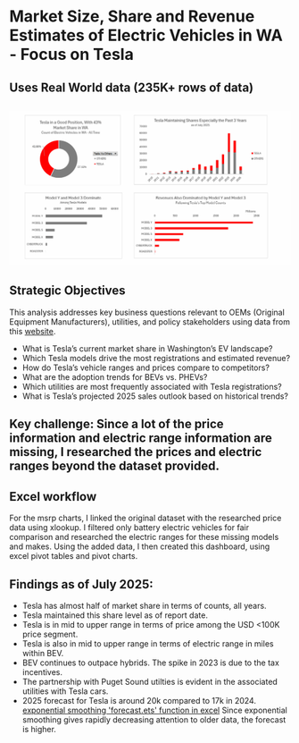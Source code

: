 # Market Size, Share and Revenue Estimates of Electric Vehicles in WA - Focus on Tesla
##  Uses Real World data  (235K+ rows of data)

## ![Excel dashboard](excel_dashboard.gif)

## Strategic Objectives  
This analysis addresses key business questions relevant to OEMs (Original Equipment Manufacturers), utilities, and policy stakeholders
using data from this [website](https://catalog.data.gov/datasets/lectroc-vehicle-population-data). 
- What is Tesla’s current market share in Washington’s EV landscape?
- Which Tesla models drive the most registrations and estimated revenue?
- How do Tesla’s vehicle ranges and prices compare to competitors?
- What are the adoption trends for BEVs vs. PHEVs?
- Which utilities are most frequently associated with Tesla registrations?
- What is Tesla’s projected 2025 sales outlook based on historical trends?


## Key challenge:  Since a lot of the price information and electric range information are missing, I researched the prices and electric ranges beyond the dataset provided.

## Excel workflow
For the msrp charts, I linked the original dataset with the researched price data using xlookup.
I filtered only battery electric vehicles for fair comparison and researched the electric ranges for these missing models and makes.
Using the added data, I then created this dashboard, using excel pivot tables and pivot charts.

## Findings as of July 2025:
- Tesla has almost half of market share in terms of counts, all years.
- Tesla maintained this share level as of report date.
- Tesla is in mid to upper range in terms of price among the USD <100K price segment.
- Tesla is also in mid to upper range in terms of electric range in miles within BEV.
- BEV continues to outpace hybrids. The spike in 2023 is due to the tax incentives.
- The partnership with Puget Sound utilties is evident in the associated utilities with Tesla cars.
- 2025 forecast for Tesla is around 20k compared to 17k in 2024. [exponential smoothing 'forecast.ets' function in excel](https://support.microsoft.com/en-us/office/forecast-ets-function-15389b8b-677e-4fbd-bd95-21d464333f41)  Since exponential smoothing gives rapidly decreasing attention to older data, the forecast is higher.

